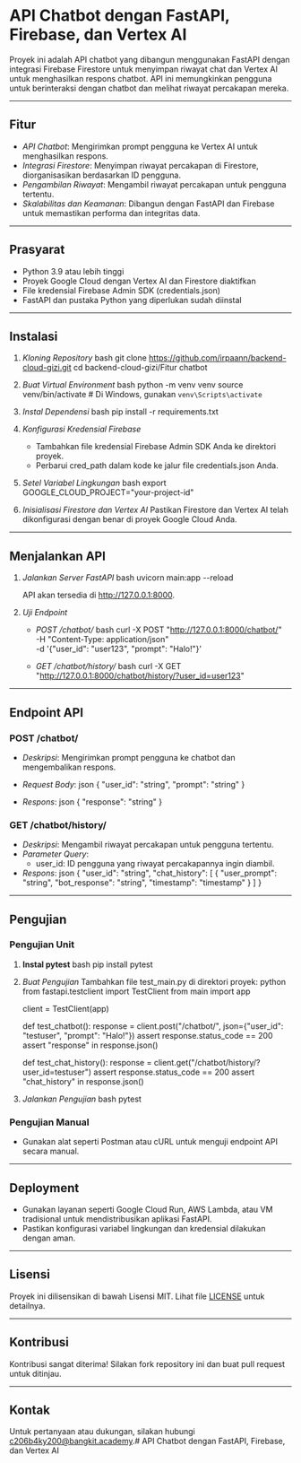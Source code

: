 # API Chatbot dengan FastAPI, Firebase, dan Vertex AI

Proyek ini adalah API chatbot yang dibangun menggunakan FastAPI dengan integrasi Firebase Firestore untuk menyimpan riwayat chat dan Vertex AI untuk menghasilkan respons chatbot. API ini memungkinkan pengguna untuk berinteraksi dengan chatbot dan melihat riwayat percakapan mereka.

---

## Fitur

- *API Chatbot*: Mengirimkan prompt pengguna ke Vertex AI untuk menghasilkan respons.
- *Integrasi Firestore*: Menyimpan riwayat percakapan di Firestore, diorganisasikan berdasarkan ID pengguna.
- *Pengambilan Riwayat*: Mengambil riwayat percakapan untuk pengguna tertentu.
- *Skalabilitas dan Keamanan*: Dibangun dengan FastAPI dan Firebase untuk memastikan performa dan integritas data.

---

## Prasyarat

- Python 3.9 atau lebih tinggi
- Proyek Google Cloud dengan Vertex AI dan Firestore diaktifkan
- File kredensial Firebase Admin SDK (credentials.json)
- FastAPI dan pustaka Python yang diperlukan sudah diinstal

---

## Instalasi

1. *Kloning Repository*
   bash
   git clone https://github.com/irpaann/backend-cloud-gizi.git
   cd backend-cloud-gizi/Fitur chatbot
   

2. *Buat Virtual Environment*
   bash
   python -m venv venv
   source venv/bin/activate  # Di Windows, gunakan `venv\Scripts\activate`
   

3. *Instal Dependensi*
   bash
   pip install -r requirements.txt
   

4. *Konfigurasi Kredensial Firebase*
   - Tambahkan file kredensial Firebase Admin SDK Anda ke direktori proyek.
   - Perbarui cred_path dalam kode ke jalur file credentials.json Anda.

5. *Setel Variabel Lingkungan*
   bash
   export GOOGLE_CLOUD_PROJECT="your-project-id"
   

6. *Inisialisasi Firestore dan Vertex AI*
   Pastikan Firestore dan Vertex AI telah dikonfigurasi dengan benar di proyek Google Cloud Anda.

---

## Menjalankan API

1. *Jalankan Server FastAPI*
   bash
   uvicorn main:app --reload
   
   API akan tersedia di http://127.0.0.1:8000.

2. *Uji Endpoint*

   - *POST /chatbot/*
     bash
     curl -X POST "http://127.0.0.1:8000/chatbot/" \
     -H "Content-Type: application/json" \
     -d '{"user_id": "user123", "prompt": "Halo!"}'
     

   - *GET /chatbot/history/*
     bash
     curl -X GET "http://127.0.0.1:8000/chatbot/history/?user_id=user123"
     

---

## Endpoint API

### POST /chatbot/
- *Deskripsi*: Mengirimkan prompt pengguna ke chatbot dan mengembalikan respons.
- *Request Body*:
  json
  {
      "user_id": "string",
      "prompt": "string"
  }
  
- *Respons*:
  json
  {
      "response": "string"
  }
  

### GET /chatbot/history/
- *Deskripsi*: Mengambil riwayat percakapan untuk pengguna tertentu.
- *Parameter Query*:
  - user_id: ID pengguna yang riwayat percakapannya ingin diambil.
- *Respons*:
  json
  {
      "user_id": "string",
      "chat_history": [
          {
              "user_prompt": "string",
              "bot_response": "string",
              "timestamp": "timestamp"
          }
      ]
  }
  

---

## Pengujian

### Pengujian Unit

1. **Instal pytest**
   bash
   pip install pytest
   

2. *Buat Pengujian*
   Tambahkan file test_main.py di direktori proyek:
   python
   from fastapi.testclient import TestClient
   from main import app

   client = TestClient(app)

   def test_chatbot():
       response = client.post("/chatbot/", json={"user_id": "testuser", "prompt": "Halo!"})
       assert response.status_code == 200
       assert "response" in response.json()

   def test_chat_history():
       response = client.get("/chatbot/history/?user_id=testuser")
       assert response.status_code == 200
       assert "chat_history" in response.json()
   

3. *Jalankan Pengujian*
   bash
   pytest
   

### Pengujian Manual

- Gunakan alat seperti Postman atau cURL untuk menguji endpoint API secara manual.

---

## Deployment

- Gunakan layanan seperti Google Cloud Run, AWS Lambda, atau VM tradisional untuk mendistribusikan aplikasi FastAPI.
- Pastikan konfigurasi variabel lingkungan dan kredensial dilakukan dengan aman.

---

## Lisensi

Proyek ini dilisensikan di bawah Lisensi MIT. Lihat file [LICENSE](LICENSE) untuk detailnya.

---

## Kontribusi

Kontribusi sangat diterima! Silakan fork repository ini dan buat pull request untuk ditinjau.

---

## Kontak

Untuk pertanyaan atau dukungan, silakan hubungi c206b4ky200@bangkit.academy.# API Chatbot dengan FastAPI, Firebase, dan Vertex AI

